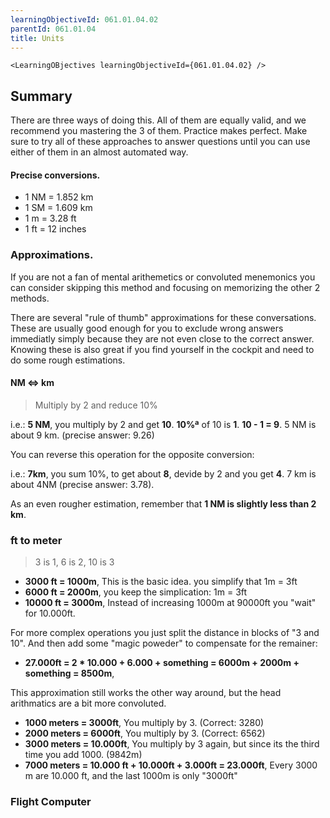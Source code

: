 ```yaml
---
learningObjectiveId: 061.01.04.02
parentId: 061.01.04
title: Units
---
```


```tsx eval
<LearningOBjectives learningObjectiveId={061.01.04.02} />
```

## Summary

There are three ways of doing this. All of them are equally valid, and we
recommend you mastering the 3 of them. Practice makes perfect. Make sure to try
all of these approaches to answer questions until you can use either of them in
an almost automated way.

#### Precise conversions.

- 1 NM = 1.852 km
- 1 SM = 1.609 km
- 1 m = 3.28 ft
- 1 ft = 12 inches

### Approximations.

If you are not a fan of mental arithemetics or convoluted menemonics you can
consider skipping this method and focusing on memorizing the other 2 methods.

There are several "rule of thumb" approximations for these conversations. These
are usually good enough for you to exclude wrong answers immediatly simply
because they are not even close to the correct answer. Knowing these is also
great if you find yourself in the cockpit and need to do some rough estimations.

#### NM <=> km

> Multiply by 2 and reduce 10%

i.e.: **5 NM**, you multiply by 2 and get **10**. **10%ª** of 10 is **1**.
**10 - 1 = 9**. 5 NM is about 9 km. (precise answer: 9.26)

You can reverse this operation for the opposite conversion:

i.e.: **7km**, you sum 10%, to get about **8**, devide by 2 and you get **4**. 7
km is about 4NM (precise answer: 3.78).

As an even rougher estimation, remember that **1 NM is slightly less than 2
km**.

### ft to meter

> 3 is 1, 6 is 2, 10 is 3

- **3000 ft = 1000m**, This is the basic idea. you simplify that 1m = 3ft
- **6000 ft = 2000m**, you keep the simplication: 1m = 3ft
- **10000 ft = 3000m**, Instead of increasing 1000m at 90000ft you "wait" for
  10.000ft.

For more complex operations you just split the distance in blocks of "3 and 10".
And then add some "magic poweder" to compensate for the remainer:

- **27.000ft = 2 \* 10.000 + 6.000 + something = 6000m + 2000m + something =
  8500m**,

This approximation still works the other way around, but the head arithmatics
are a bit more convoluted.

- **1000 meters = 3000ft**, You multiply by 3. (Correct: 3280)
- **2000 meters = 6000ft**, You multiply by 3. (Correct: 6562)
- **3000 meters = 10.000ft**, You multiply by 3 again, but since its the third
  time you add 1000. (9842m)
- **7000 meters = 10.000 ft + 10.000ft + 3.000ft = 23.000ft**, Every 3000 m are
  10.000 ft, and the last 1000m is only "3000ft"

### Flight Computer
